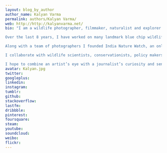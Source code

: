 ```yaml
---
layout: blog_by_author
author_name: Kalyan Varma
permalink: authors/Kalyan Varma/
web: http://http://kalyanvarma.net/
bio: "I am a wildlife photographer, filmmaker, naturalist and explorer specializing in environment, science and ecology in India. I freelance with many of the world's leading magazines, environmental NGOs and television channels like Nat Geo and BBC.

Over the last 8 years, I have worked on many landmark blue chip wildlife series for the BBC and National Geographic channel. My work has appeared in many publications worldwide, including National Geographic, Nature, The Guardian, BBC Wildlife, GEO, Smithsonian, Lonely Planet and other magazines. 

Along with a team of photographers I founded India Nature Watch, an online community which now has become the largest platform for upcoming wildlife photographers in Asia. Sharing my knowledge of photography, wildlife, and people across various platforms including workshops and seminars is an important part of the work I do. 

I collaborate with wildlife scientists, conservationists, policy makers, activists and educators on conservation action, activism, documentation, books and film projects. I actively work with Nature Conservation Foundation and VGKK in India. 

I hope to combine an artist’s eye with a journalist’s curiosity and sense of storytelling in my visual style, resulting in a body of work I hope will inspire the viewer to discover more. Using narrative and visual construction I strive to lure the audience into the subject, prompting them to ask questions rather than accept a ‘standard version’ of changing landscapes."
avatar: Kalyan.jpg
twitter:
googleplus: 
linkedin: 
instagram:
tumblr:
github:
stackoverflow:
lastfm:
dribbble:
pinterest:
foursquare:
steam:
youtube:
soundcloud:
weibo:
flickr:
---
```

